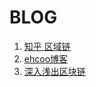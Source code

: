 # BLOG

1. [知乎 区域链](http://blog.csdn.net/sophiayang1997/article/details/77619616)
2. [ehcoo博客](http://www.ehcoo.com/)
3. [深入浅出区块链](https://learnblockchain.cn/)
